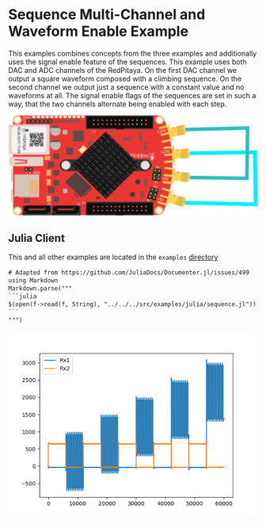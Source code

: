 # Sequence Multi-Channel and Waveform Enable Example

This examples combines concepts from the three examples and additionally uses the signal enable feature of the sequences. This example uses both DAC and ADC channels of the RedPitaya. On the first DAC channel we output a square waveform composed with a climbing sequence. On the second channel we output just a sequence with a constant value and no waveforms at all. The signal enable flags of the sequences are set in such a way, that the two channels alternate being enabled with each step.

![RedPitaya](../assets/multiChannelExample.png)

## Julia Client

This and all other examples are located in the ```examples``` [directory](https://github.com/tknopp/RedPitayaDAQServer/tree/master/src/examples/julia)

````@eval
# Adapted from https://github.com/JuliaDocs/Documenter.jl/issues/499
using Markdown
Markdown.parse("""
```julia
$(open(f->read(f, String), "../../../src/examples/julia/sequence.jl"))
```
""")
````

![Simple Example Results](../assets/sequenceMultiChannelWithOffsetAndEnable.png)
